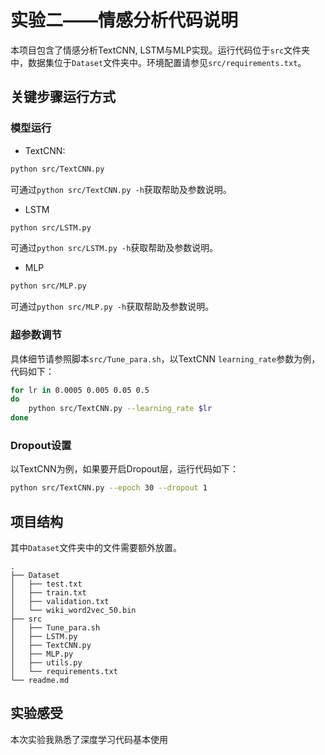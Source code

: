 # 实验二——情感分析代码说明
本项目包含了情感分析TextCNN, LSTM与MLP实现。运行代码位于`src`文件夹中，数据集位于`Dataset`文件夹中。环境配置请参见`src/requirements.txt`。
## 关键步骤运行方式
### 模型运行
+ TextCNN:
```bash
python src/TextCNN.py
```
可通过`python src/TextCNN.py -h`获取帮助及参数说明。
+ LSTM
```bash
python src/LSTM.py
```
可通过`python src/LSTM.py -h`获取帮助及参数说明。
+ MLP
```bash
python src/MLP.py
```
可通过`python src/MLP.py -h`获取帮助及参数说明。
### 超参数调节
具体细节请参照脚本`src/Tune_para.sh`，以TextCNN `learning_rate`参数为例，代码如下：
```bash
for lr in 0.0005 0.005 0.05 0.5
do
    python src/TextCNN.py --learning_rate $lr
done
```
### Dropout设置
以TextCNN为例，如果要开启Dropout层，运行代码如下：
```bash
python src/TextCNN.py --epoch 30 --dropout 1
```
## 项目结构
其中`Dataset`文件夹中的文件需要额外放置。
```
.
├── Dataset
│   ├── test.txt
│   ├── train.txt
│   ├── validation.txt
│   └── wiki_word2vec_50.bin
├── src
│   ├── Tune_para.sh
│   ├── LSTM.py
│   ├── TextCNN.py
│   ├── MLP.py
│   ├── utils.py
│   └── requirements.txt
└── readme.md
```
## 实验感受
本次实验我熟悉了深度学习代码基本使用